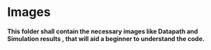 # Images
**This folder shall contain the necessary images like Datapath and Simulation results , that will aid a beginner to understand the code.**
